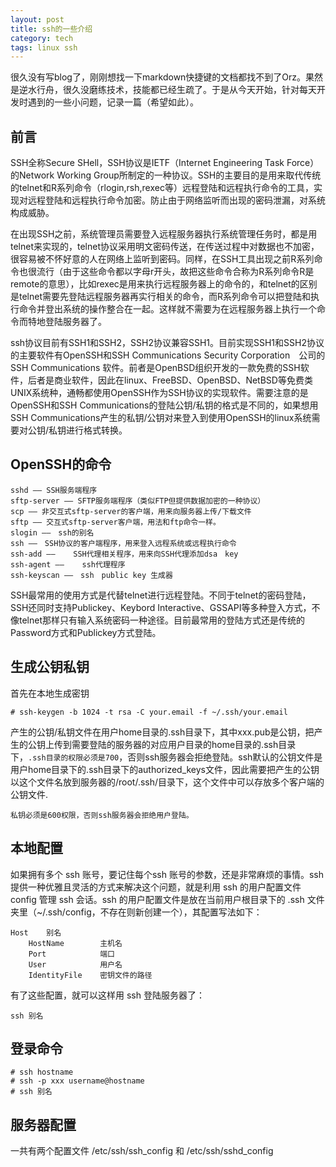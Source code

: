 ```yaml
---
layout: post
title: ssh的一些介绍
category: tech
tags: linux ssh
---
```


很久没有写blog了，刚刚想找一下markdown快捷键的文档都找不到了Orz。果然是逆水行舟，很久没磨练技术，技能都已经生疏了。于是从今天开始，针对每天开发时遇到的一些小问题，记录一篇（希望如此）。

## 前言

SSH全称Secure SHell，SSH协议是IETF（Internet Engineering Task Force）的Network Working Group所制定的一种协议。SSH的主要目的是用来取代传统的telnet和R系列命令（rlogin,rsh,rexec等）远程登陆和远程执行命令的工具，实现对远程登陆和远程执行命令加密。防止由于网络监听而出现的密码泄漏，对系统构成威胁。



在出现SSH之前，系统管理员需要登入远程服务器执行系统管理任务时，都是用telnet来实现的，telnet协议采用明文密码传送，在传送过程中对数据也不加密，很容易被不怀好意的人在网络上监听到密码。同样，在SSH工具出现之前R系列命令也很流行（由于这些命令都以字母r开头，故把这些命令合称为R系列命令R是remote的意思），比如rexec是用来执行远程服务器上的命令的，和telnet的区别是telnet需要先登陆远程服务器再实行相关的命令，而R系列命令可以把登陆和执行命令并登出系统的操作整合在一起。这样就不需要为在远程服务器上执行一个命令而特地登陆服务器了。

ssh协议目前有SSH1和SSH2，SSH2协议兼容SSH1。目前实现SSH1和SSH2协议的主要软件有OpenSSH和SSH Communications Security Corporation　公司的SSH Communications 软件。前者是OpenBSD组织开发的一款免费的SSH软件，后者是商业软件，因此在linux、FreeBSD、OpenBSD、NetBSD等免费类UNIX系统种，通畅都使用OpenSSH作为SSH协议的实现软件。需要注意的是OpenSSH和SSH Communications的登陆公钥/私钥的格式是不同的，如果想用SSH Communications产生的私钥/公钥对来登入到使用OpenSSH的linux系统需要对公钥/私钥进行格式转换。

## OpenSSH的命令

	sshd ―― SSH服务端程序
	sftp-server ―― SFTP服务端程序（类似FTP但提供数据加密的一种协议）
	scp ―― 非交互式sftp-server的客户端，用来向服务器上传/下载文件
	sftp ―― 交互式sftp-server客户端，用法和ftp命令一样。
	slogin ――　ssh的别名
	ssh ――　SSH协议的客户端程序，用来登入远程系统或远程执行命令
	ssh-add ――    SSH代理相关程序，用来向SSH代理添加dsa　key
	ssh-agent ――    ssh代理程序
	ssh-keyscan ――　ssh　public key 生成器

SSH最常用的使用方式是代替telnet进行远程登陆。不同于telnet的密码登陆，SSH还同时支持Publickey、Keybord Interactive、GSSAPI等多种登入方式，不像telnet那样只有输入系统密码一种途径。目前最常用的登陆方式还是传统的Password方式和Publickey方式登陆。


##  生成公钥私钥

首先在本地生成密钥

	# ssh-keygen -b 1024 -t rsa -C your.email -f ~/.ssh/your.email
	
产生的公钥/私钥文件在用户home目录的.ssh目录下，其中xxx.pub是公钥，把产生的公钥上传到需要登陆的服务器的对应用户目录的home目录的.ssh目录下，`.ssh目录的权限必须是700`，否则ssh服务器会拒绝登陆。ssh默认的公钥文件是用户home目录下的.ssh目录下的authorized_keys文件，因此需要把产生的公钥以这个文件名放到服务器的/root/.ssh/目录下，这个文件中可以存放多个客户端的公钥文件.

`私钥必须是600权限，否则ssh服务器会拒绝用户登陆。`

## 本地配置

如果拥有多个 ssh 账号，要记住每个ssh 账号的参数，还是非常麻烦的事情。ssh 提供一种优雅且灵活的方式来解决这个问题，就是利用 ssh 的用户配置文件 config 管理 ssh 会话。ssh 的用户配置文件是放在当前用户根目录下的 .ssh 文件夹里（~/.ssh/config，不存在则新创建一个），其配置写法如下：

	Host    别名
	    HostName        主机名
	    Port            端口
	    User            用户名
	    IdentityFile    密钥文件的路径
	    
有了这些配置，就可以这样用 ssh 登陆服务器了：

	ssh 别名

## 登录命令
	
	# ssh hostname
	# ssh -p xxx username@hostname
	# ssh 别名

## 服务器配置

一共有两个配置文件 /etc/ssh/ssh_config 和 /etc/ssh/sshd_config


[id]:http://blog.lizhigang.net/archives/249
